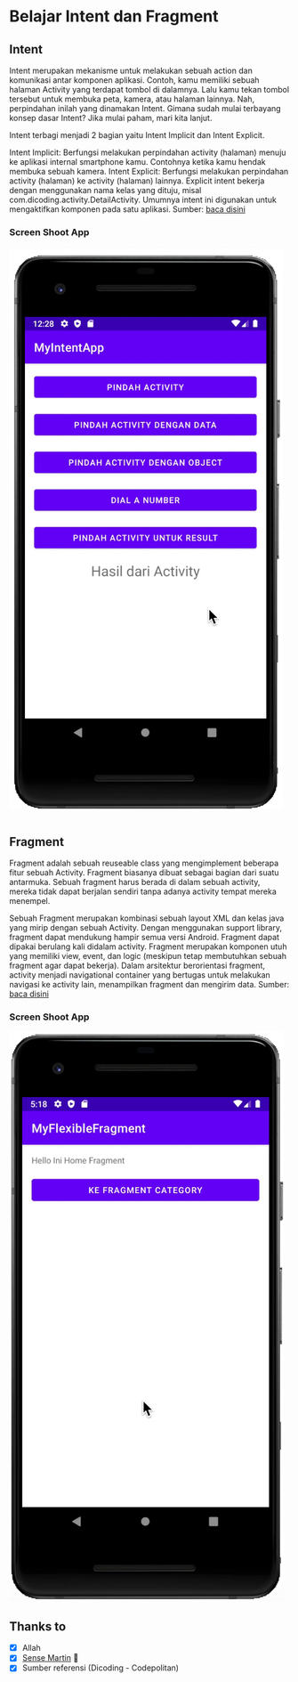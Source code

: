 # Belajar Intent dan Fragment

## Intent
Intent merupakan mekanisme untuk melakukan sebuah action dan komunikasi antar komponen aplikasi. Contoh, kamu memiliki sebuah halaman Activity yang terdapat tombol di dalamnya. Lalu kamu tekan tombol tersebut untuk membuka peta, kamera, atau halaman lainnya. Nah, perpindahan inilah yang dinamakan Intent. Gimana sudah mulai terbayang konsep dasar Intent? Jika mulai paham, mari kita lanjut.

Intent terbagi menjadi 2 bagian yaitu Intent Implicit dan Intent Explicit.

Intent Implicit: Berfungsi melakukan perpindahan activity (halaman) menuju ke aplikasi internal smartphone kamu. Contohnya ketika kamu hendak membuka sebuah kamera.
Intent Explicit: Berfungsi melakukan perpindahan activity (halaman) ke activity (halaman) lainnya. Explicit intent bekerja dengan menggunakan nama kelas yang dituju, misal com.dicoding.activity.DetailActivity. Umumnya intent ini digunakan untuk mengaktifkan komponen pada satu aplikasi.
Sumber: [baca disini](https://www.dicoding.com/blog/belajar-intent-android-studio)

### Screen Shoot App
![Intent](intent.gif)

## Fragment
Fragment adalah sebuah reuseable class yang mengimplement beberapa fitur sebuah Activity. Fragment biasanya dibuat sebagai bagian dari suatu antarmuka. Sebuah fragment harus berada di dalam sebuah activity, mereka tidak dapat berjalan sendiri tanpa adanya activity tempat mereka menempel.

Sebuah Fragment merupakan kombinasi sebuah layout XML dan kelas java yang mirip dengan sebuah Activity.
Dengan menggunakan support library, fragment dapat mendukung hampir semua versi Android.
Fragment dapat dipakai berulang kali didalam activity.
Fragment merupakan komponen utuh yang memiliki view, event, dan logic (meskipun tetap membutuhkan sebuah fragment agar dapat bekerja).
Dalam arsitektur berorientasi fragment, activity menjadi navigational container yang bertugas untuk melakukan navigasi ke activity lain, menampilkan fragment dan mengirim data.
Sumber: [baca disini](https://www.codepolitan.com/membuat-dan-menggunakan-fragment-59f80eff061a4)

### Screen Shoot App
![Fragment](fragment.gif)

## Thanks to
- [x] Allah
- [x] [Sense Martin](https://github.com/martinputra) 🤗
- [x] Sumber referensi (Dicoding - Codepolitan) 
